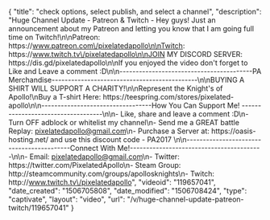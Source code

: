 {
    "title": "check options, select publish, and select a channel",
    "description": "Huge Channel Update - Patreon & Twitch - Hey guys! Just an announcement about my Patreon and letting you know that I am going full time on Twitch!\n\nPatreon: https:\/\/www.patreon.com\/pixelatedapollo\n\nTwitch: https:\/\/www.twitch.tv\/pixelatedapollo\n\nJOIN MY DISCORD SERVER: https:\/\/dis.gd\/pixelatedapollo\n\nIf you enjoyed the video don't forget to Like and Leave a comment :D\n\n-----------------------------------------PA Merchandise---------------------------------------------\n\nBUYING A SHIRT WILL SUPPORT A CHARITY!\n\nRepresent the Knight's of Apollo!\nBuy a T-shirt Here: https:\/\/teespring.com\/stores\/pixelated-apollo\n\n----------------------------------How You Can Support Me! -----------------------------------\n\n- Like, share and leave a comment :D\n- Turn OFF adblock or whitelist my channel\n- Send me a GREAT battle Replay: pixelatedapollo@gmail.com\n- Purchase a Server at: https:\/\/oasis-hosting.net\/ and use this discount code - PA2017 \n\n------------------------------------------Connect With Me!-----------------------------------------\n\n- Email: pixelatedapollo@gmail.com\n- Twitter: https:\/\/twitter.com\/PixelatedApollo\n- Steam Group:  http:\/\/steamcommunity.com\/groups\/apollosknights\n- Twitch: http:\/\/www.twitch.tv\/pixelatedapollo",
    "videoid": "119657041",
    "date_created": "1506705808",
    "date_modified": "1506708424",
    "type": "captivate",
    "layout": "video",
    "url": "\/v\/huge-channel-update-patreon-twitch\/119657041"
}